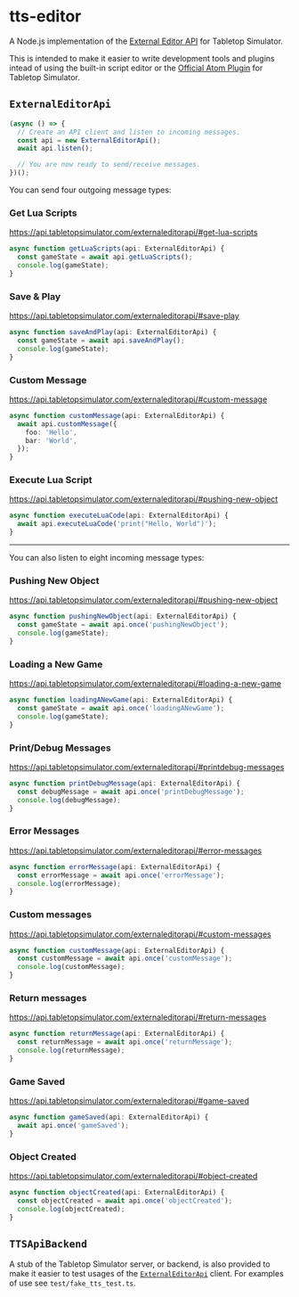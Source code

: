 # tts-editor

A Node.js implementation of the [External Editor API][1] for Tabletop Simulator.

This is intended to make it easier to write development tools and plugins
intead of using the built-in script editor or the [Official Atom Plugin][2] for
Tabletop Simulator.

## `ExternalEditorApi`

```ts
(async () => {
  // Create an API client and listen to incoming messages.
  const api = new ExternalEditorApi();
  await api.listen();

  // You are now ready to send/receive messages.
})();
```

You can send four outgoing message types:

### Get Lua Scripts

https://api.tabletopsimulator.com/externaleditorapi/#get-lua-scripts

```ts
async function getLuaScripts(api: ExternalEditorApi) {
  const gameState = await api.getLuaScripts();
  console.log(gameState);
}
```

### Save & Play

https://api.tabletopsimulator.com/externaleditorapi/#save-play

```ts
async function saveAndPlay(api: ExternalEditorApi) {
  const gameState = await api.saveAndPlay();
  console.log(gameState);
}
```

### Custom Message

https://api.tabletopsimulator.com/externaleditorapi/#custom-message

```ts
async function customMessage(api: ExternalEditorApi) {
  await api.customMessage({
    foo: 'Hello',
    bar: 'World',
  });
}
```

### Execute Lua Script

https://api.tabletopsimulator.com/externaleditorapi/#pushing-new-object

```ts
async function executeLuaCode(api: ExternalEditorApi) {
  await api.executeLuaCode('print("Hello, World")');
}
```

---

You can also listen to eight incoming message types:

### Pushing New Object

https://api.tabletopsimulator.com/externaleditorapi/#pushing-new-object

```ts
async function pushingNewObject(api: ExternalEditorApi) {
  const gameState = await api.once('pushingNewObject');
  console.log(gameState);
}
```

### Loading a New Game

https://api.tabletopsimulator.com/externaleditorapi/#loading-a-new-game

```ts
async function loadingANewGame(api: ExternalEditorApi) {
  const gameState = await api.once('loadingANewGame');
  console.log(gameState);
}
```

### Print/Debug Messages

https://api.tabletopsimulator.com/externaleditorapi/#printdebug-messages

```ts
async function printDebugMessage(api: ExternalEditorApi) {
  const debugMessage = await api.once('printDebugMessage');
  console.log(debugMessage);
}
```

### Error Messages

https://api.tabletopsimulator.com/externaleditorapi/#error-messages

```ts
async function errorMessage(api: ExternalEditorApi) {
  const errorMessage = await api.once('errorMessage');
  console.log(errorMessage);
}
```

### Custom messages

https://api.tabletopsimulator.com/externaleditorapi/#custom-messages

```ts
async function customMessage(api: ExternalEditorApi) {
  const customMessage = await api.once('customMessage');
  console.log(customMessage);
}
```

### Return messages

https://api.tabletopsimulator.com/externaleditorapi/#return-messages

```ts
async function returnMessage(api: ExternalEditorApi) {
  const returnMessage = await api.once('returnMessage');
  console.log(returnMessage);
}
```

### Game Saved

https://api.tabletopsimulator.com/externaleditorapi/#game-saved

```ts
async function gameSaved(api: ExternalEditorApi) {
  await api.once('gameSaved');
}
```

### Object Created

https://api.tabletopsimulator.com/externaleditorapi/#object-created

```ts
async function objectCreated(api: ExternalEditorApi) {
  const objectCreated = await api.once('objectCreated');
  console.log(objectCreated);
}
```

## `TTSApiBackend`

A stub of the Tabletop Simulator server, or backend, is also provided to make
it easier to test usages of the [`ExternalEditorApi`](#externaleditorapi)
client. For examples of use see `test/fake_tts_test.ts`.

[1]: https://api.tabletopsimulator.com/externaleditorapi/
[2]: https://api.tabletopsimulator.com/externaleditorapi/atom
